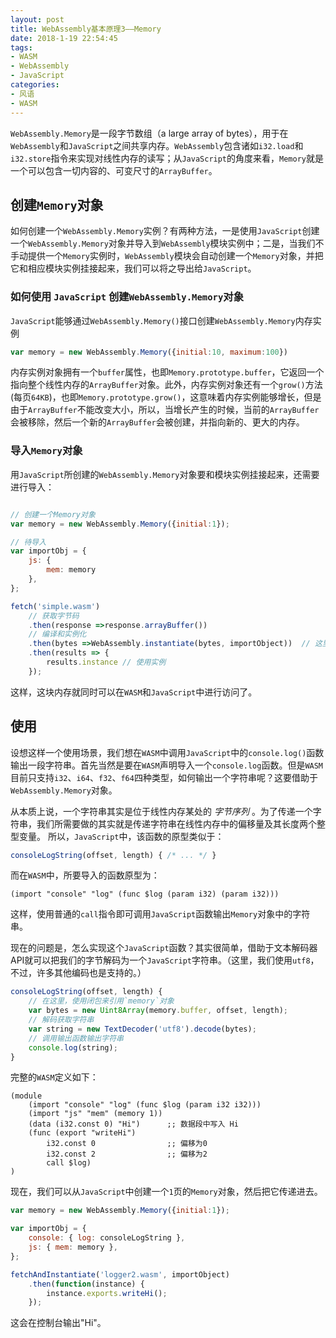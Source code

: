 ```yaml
---
layout: post
title: WebAssembly基本原理3——Memory
date: 2018-1-19 22:54:45
tags:
- WASM
- WebAssembly
- JavaScript 
categories:
- 风语
- WASM
---
```


`WebAssembly.Memory`是一段字节数组（a large array of bytes），用于在`WebAssembly`和`JavaScript`之间共享内存。`WebAssembly`包含诸如`i32.load`和`i32.store`指令来实现对线性内存的读写；从`JavaScript`的角度来看，`Memory`就是一个可以包含一切内容的、可变尺寸的`ArrayBuffer`。

## 创建`Memory`对象

如何创建一个`WebAssembly.Memory`实例？有两种方法，一是使用`JavaScript`创建一个`WebAssembly.Memory`对象并导入到`WebAssembly`模块实例中；二是，当我们不手动提供一个`Memory`实例时，`WebAssembly`模块会自动创建一个`Memory`对象，并把它和相应模块实例挂接起来，我们可以将之导出给`JavaScript`。

### 如何使用 `JavaScript` 创建`WebAssembly.Memory`对象

`JavaScript`能够通过`WebAssembly.Memory()`接口创建`WebAssembly.Memory`内存实例
```javascript
var memory = new WebAssembly.Memory({initial:10, maximum:100})
```
内存实例对象拥有一个`buffer`属性，也即`Memory.prototype.buffer`，它返回一个指向整个线性内存的`ArrayBuffer`对象。此外，内存实例对象还有一个`grow()`方法(每页`64KB`)，也即`Memory.prototype.grow()`，这意味着内存实例能够增长，但是由于`ArrayBuffer`不能改变大小，所以，当增长产生的时候，当前的`ArrayBuffer`会被移除，然后一个新的`ArrayBuffer`会被创建，并指向新的、更大的内存。<!--more-->

### 导入`Memory`对象

用`JavaScript`所创建的`WebAssembly.Memory`对象要和模块实例挂接起来，还需要进行导入：
```javascript

// 创建一个Memory对象
var memory = new WebAssembly.Memory({initial:1});

// 待导入
var importObj = {
    js: { 
        mem: memory 
    },
};

fetch('simple.wasm')
    // 获取字节码
    .then(response =>response.arrayBuffer())
    // 编译和实例化
    .then(bytes =>WebAssembly.instantiate(bytes, importObject))  // 这里传入一个导入对象
    .then(results => {
        results.instance // 使用实例
    });
```
这样，这块内存就同时可以在`WASM`和`JavaScript`中进行访问了。

## 使用

设想这样一个使用场景，我们想在`WASM`中调用`JavaScript`中的`console.log()`函数输出一段字符串。首先当然是要在`WASM`声明导入一个`console.log`函数。但是`WASM`目前只支持`i32`、`i64`、`f32`、`f64`四种类型，如何输出一个字符串呢？这要借助于`WebAssembly.Memory`对象。

从本质上说，一个字符串其实是位于线性内存某处的 *字节序列* 。为了传递一个字符串，我们所需要做的其实就是传递字符串在线性内存中的偏移量及其长度两个整型变量。
所以，`JavaScript`中，该函数的原型类似于：
```javascript
consoleLogString(offset, length) { /* ... */ }
```
而在`WASM`中，所要导入的函数原型为：
```wasm
(import "console" "log" (func $log (param i32) (param i32)))
```
这样，使用普通的`call`指令即可调用`JavaScript`函数输出`Memory`对象中的字符串。

现在的问题是，怎么实现这个`JavaScript`函数？其实很简单，借助于文本解码器API就可以把我们的字节解码为一个`JavaScript`字符串。（这里，我们使用`utf8`，不过，许多其他编码也是支持的。）
```javascript
consoleLogString(offset, length) {
    // 在这里，使用闭包来引用`memory`对象
    var bytes = new Uint8Array(memory.buffer, offset, length);
    // 解码获取字符串
    var string = new TextDecoder('utf8').decode(bytes);
    // 调用输出函数输出字符串
    console.log(string);
}
```
完整的`WASM`定义如下：
```wasm
(module
    (import "console" "log" (func $log (param i32 i32)))
    (import "js" "mem" (memory 1))
    (data (i32.const 0) "Hi")      ;; 数据段中写入 Hi
    (func (export "writeHi")
        i32.const 0                ;; 偏移为0 
        i32.const 2                ;; 偏移为2
        call $log)           
)
```
现在，我们可以从`JavaScript`中创建一个`1`页的`Memory`对象，然后把它传递进去。
```JavaScript
var memory = new WebAssembly.Memory({initial:1});

var importObj = {
    console: { log: consoleLogString }, 
    js: { mem: memory },
};

fetchAndInstantiate('logger2.wasm', importObject)
    .then(function(instance) {
        instance.exports.writeHi();
    });
```
这会在控制台输出"Hi"。

